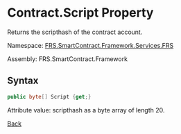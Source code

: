 # Contract.Script Property

Returns the scripthash of the contract account.

Namespace: [FRS.SmartContract.Framework.Services.FRS](../../FRS.md)

Assembly: FRS.SmartContract.Framework

## Syntax

```c#
public byte[] Script {get;}
```

Attribute value: scripthash as a byte array of length 20.



[Back](../Account.md)
